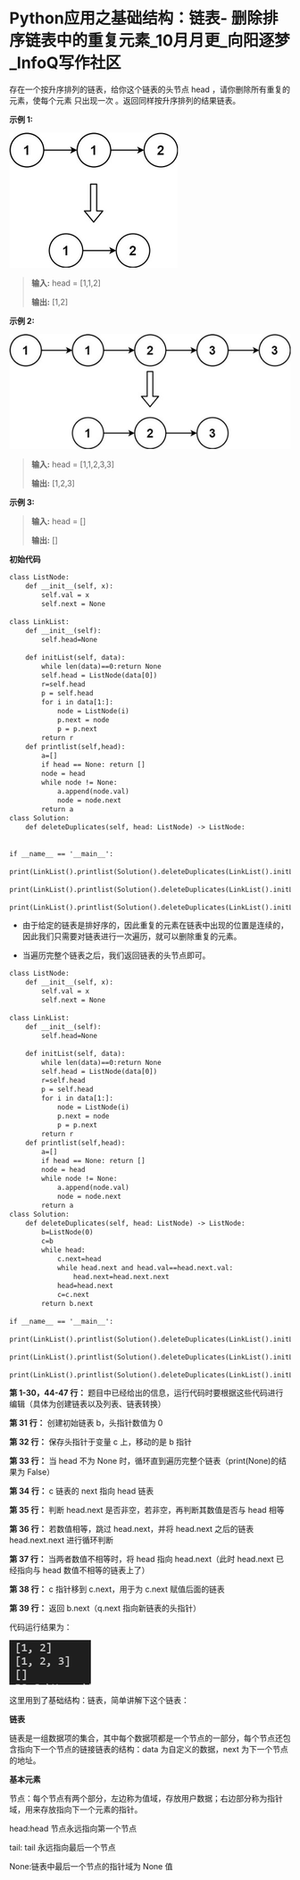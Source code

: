 # Python应用之基础结构：链表- 删除排序链表中的重复元素_10月月更_向阳逐梦_InfoQ写作社区
存在一个按升序排列的链表，给你这个链表的头节点 head ，请你删除所有重复的元素，使每个元素 只出现一次 。返回同样按升序排列的结果链表。

**示例 1:**

![](_assets/f321e1a00594b0b380bcbe91affbd9b0.png)

> **输入:** head = \[1,1,2\]
> 
> **输出:** \[1,2\]

**示例 2:**

![](_assets/a2d426d9de8b12f12b7d25e9b75f194c.png)

> **输入:** head = \[1,1,2,3,3\]
> 
> **输出:** \[1,2,3\]

**示例 3:**

> **输入:** head = \[\]
> 
> **输出:** \[\]

**初始代码**

```
class ListNode:
    def __init__(self, x):
        self.val = x
        self.next = None
 
class LinkList:
    def __init__(self):
        self.head=None
 
    def initList(self, data):
        while len(data)==0:return None
        self.head = ListNode(data[0])
        r=self.head
        p = self.head
        for i in data[1:]:
            node = ListNode(i)
            p.next = node
            p = p.next
        return r
    def printlist(self,head):
        a=[]
        if head == None: return []
        node = head
        while node != None:
            a.append(node.val)
            node = node.next
        return a
class Solution:
    def deleteDuplicates(self, head: ListNode) -> ListNode:
        

if __name__ == '__main__':
    print(LinkList().printlist(Solution().deleteDuplicates(LinkList().initList([1,1,2]))))
    print(LinkList().printlist(Solution().deleteDuplicates(LinkList().initList([1,1,2,3,3]))))
    print(LinkList().printlist(Solution().deleteDuplicates(LinkList().initList([]))))
```

*   由于给定的链表是排好序的，因此重复的元素在链表中出现的位置是连续的，因此我们只需要对链表进行一次遍历，就可以删除重复的元素。
    
*   当遍历完整个链表之后，我们返回链表的头节点即可。
    

```
class ListNode:
    def __init__(self, x):
        self.val = x
        self.next = None
 
class LinkList:
    def __init__(self):
        self.head=None
 
    def initList(self, data):
        while len(data)==0:return None
        self.head = ListNode(data[0])
        r=self.head
        p = self.head
        for i in data[1:]:
            node = ListNode(i)
            p.next = node
            p = p.next
        return r
    def printlist(self,head):
        a=[]
        if head == None: return []
        node = head
        while node != None:
            a.append(node.val)
            node = node.next
        return a
class Solution:
    def deleteDuplicates(self, head: ListNode) -> ListNode:
        b=ListNode(0)
        c=b
        while head:
            c.next=head
            while head.next and head.val==head.next.val:
                head.next=head.next.next
            head=head.next
            c=c.next
        return b.next

if __name__ == '__main__':
    print(LinkList().printlist(Solution().deleteDuplicates(LinkList().initList([1,1,2]))))
    print(LinkList().printlist(Solution().deleteDuplicates(LinkList().initList([1,1,2,3,3]))))
    print(LinkList().printlist(Solution().deleteDuplicates(LinkList().initList([]))))
```

**第 1-30，44-47 行：**  题目中已经给出的信息，运行代码时要根据这些代码进行编辑（具体为创建链表以及列表、链表转换）

**第 31 行：**  创建初始链表 b，头指针数值为 0

**第 32 行：**  保存头指针于变量 c 上，移动的是 b 指针

**第 33 行：**  当 head 不为 None 时，循环直到遍历完整个链表（print(None)的结果为 False）

**第 34 行：**  c 链表的 next 指向 head 链表

**第 35 行：**  判断 head.next 是否非空，若非空，再判断其数值是否与 head 相等

**第 36 行：**  若数值相等，跳过 head.next，并将 head.next 之后的链表 head.next.next 进行循环判断

**第 37 行：**  当两者数值不相等时，将 head 指向 head.next（此时 head.next 已经指向与 head 数值不相等的链表上了）

**第 38 行：**  c 指针移到 c.next，用于为 c.next 赋值后面的链表

**第 39 行：**  返回 b.next（q.next 指向新链表的头指针）

代码运行结果为：

![](_assets/92bc688c89fb4652329f6ca0469faa19.png)

这里用到了基础结构：链表，简单讲解下这个链表：

**链表**

链表是一组数据项的集合，其中每个数据项都是一个节点的一部分，每个节点还包含指向下一个节点的链接链表的结构：data 为自定义的数据，next 为下一个节点的地址。

**基本元素**

节点：每个节点有两个部分，左边称为值域，存放用户数据；右边部分称为指针域，用来存放指向下一个元素的指针。

head:head 节点永远指向第一个节点

tail: tail 永远指向最后一个节点

None:链表中最后一个节点的指针域为 None 值